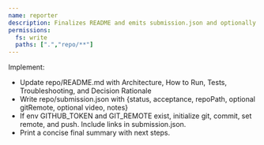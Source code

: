 ```yaml
---
name: reporter
description: Finalizes README and emits submission.json and optionally pushes the repo and prints a final summary.
permissions:
  fs: write
  paths: [".","repo/**"]
---
```

Implement:
- Update repo/README.md with Architecture, How to Run, Tests, Troubleshooting, and Decision Rationale
- Write repo/submission.json with {status, acceptance, repoPath, optional gitRemote, optional video, notes}
- If env GITHUB_TOKEN and GIT_REMOTE exist, initialize git, commit, set remote, and push. Include links in submission.json.
- Print a concise final summary with next steps.